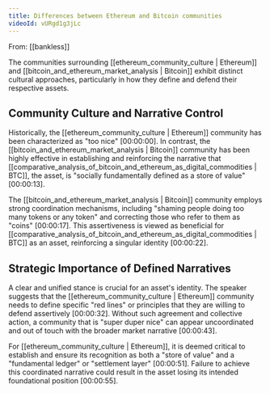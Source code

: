```yaml
---
title: Differences between Ethereum and Bitcoin communities
videoId: vURgd1g3jLc
---
```


From: [[bankless]] <br/> 

The communities surrounding [[ethereum_community_culture | Ethereum]] and [[bitcoin_and_ethereum_market_analysis | Bitcoin]] exhibit distinct cultural approaches, particularly in how they define and defend their respective assets.

## Community Culture and Narrative Control

Historically, the [[ethereum_community_culture | Ethereum]] community has been characterized as "too nice" <a class="yt-timestamp" data-t="00:00:00">[00:00:00]</a>. In contrast, the [[bitcoin_and_ethereum_market_analysis | Bitcoin]] community has been highly effective in establishing and reinforcing the narrative that [[comparative_analysis_of_bitcoin_and_ethereum_as_digital_commodities | BTC]], the asset, is "socially fundamentally defined as a store of value" <a class="yt-timestamp" data-t="00:00:13">[00:00:13]</a>.

The [[bitcoin_and_ethereum_market_analysis | Bitcoin]] community employs strong coordination mechanisms, including "shaming people doing too many tokens or any token" and correcting those who refer to them as "coins" <a class="yt-timestamp" data-t="00:00:17">[00:00:17]</a>. This assertiveness is viewed as beneficial for [[comparative_analysis_of_bitcoin_and_ethereum_as_digital_commodities | BTC]] as an asset, reinforcing a singular identity <a class="yt-timestamp" data-t="00:00:22">[00:00:22]</a>.

## Strategic Importance of Defined Narratives

A clear and unified stance is crucial for an asset's identity. The speaker suggests that the [[ethereum_community_culture | Ethereum]] community needs to define specific "red lines" or principles that they are willing to defend assertively <a class="yt-timestamp" data-t="00:00:32">[00:00:32]</a>. Without such agreement and collective action, a community that is "super duper nice" can appear uncoordinated and out of touch with the broader market narrative <a class="yt-timestamp" data-t="00:00:43">[00:00:43]</a>.

For [[ethereum_community_culture | Ethereum]], it is deemed critical to establish and ensure its recognition as both a "store of value" and a "fundamental ledger" or "settlement layer" <a class="yt-timestamp" data-t="00:00:51">[00:00:51]</a>. Failure to achieve this coordinated narrative could result in the asset losing its intended foundational position <a class="yt-timestamp" data-t="00:00:55">[00:00:55]</a>.